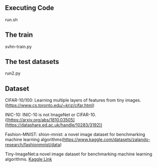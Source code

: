 ## Executing Code
  run.sh
## The train
  svhn-train.py
## The test datasets
  run2.py

## Dataset

CIFAR-10/100: Learning multiple layers of features from tiny images. (https://www.cs.toronto.edu/~kriz/cifar.html)

INIC-10: INIC-10 is not ImageNet or CIFAR-10.  ([https://arxiv.org/abs/1810.03505](https://datashare.ed.ac.uk/handle/10283/3192))

Fashion-MNIST: shion-mnist: a novel image dataset for benchmarking machine learning algorithms(https://www.kaggle.com/datasets/zalando-research/fashionmnist/data)

Tiny-ImageNet:a novel image dataset for benchmarking machine learning algorithms. [Kaggle Link](https://www.kaggle.com/c/tiny-imagenet)

  
